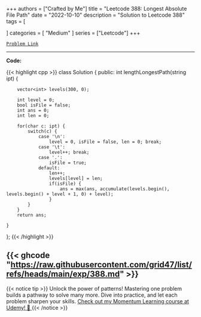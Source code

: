 
+++
authors = ["Crafted by Me"]
title = "Leetcode 388: Longest Absolute File Path"
date = "2022-10-10"
description = "Solution to Leetcode 388"
tags = [
    
]
categories = [
    "Medium"
]
series = ["Leetcode"]
+++



[`Problem Link`](https://leetcode.com/problems/longest-absolute-file-path/description/)

---

**Code:**

{{< highlight cpp >}}
class Solution {
public:
    int lengthLongestPath(string ipt) {
        
        vector<int> levels(300, 0);
        
        int level = 0;
        bool isFile = false;
        int ans = 0;
        int len = 0;

        for(char c: ipt) {
            switch(c) {
                case '\n':
                    level = 0, isFile = false, len = 0; break;
                case '\t':
                    level++; break;
                case '.':
                    isFile = true;
                default:
                    len++;
                    levels[level] = len;
                    if(isFile) {
                        ans = max(ans, accumulate(levels.begin(), levels.begin() + level + 1, 0) + level); 
                    }
            }
        }
        return ans;

    }
};
{{< /highlight >}}

{{< ghcode "https://raw.githubusercontent.com/grid47/list/refs/heads/main/exp/388.md" >}}
---


{{< notice tip >}}
Unlock the power of patterns! Mastering one problem builds a pathway to solve many more. Dive into practice, and let each problem sharpen your skills. [Check out my Momentum Learning course at Udemy! 🚀 ](https://www.udemy.com/course/algorithms-and-data-structures-in-cpp/)
{{< /notice >}}

